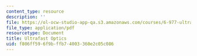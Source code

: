 ```yaml
---
content_type: resource
description: ''
file: https://ol-ocw-studio-app-qa.s3.amazonaws.com/courses/6-977-ultrafast-optics-spring-2005/f806ff596f9bffb74003360e2c05c086_MIT6_977S05_textbook.pdf
file_type: application/pdf
resourcetype: Document
title: Ultrafast Optics
uid: f806ff59-6f9b-ffb7-4003-360e2c05c086
---
```


